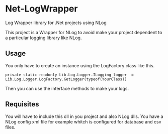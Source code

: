 # Net-LogWrapper
Log Wrapper library for .Net projects using NLog

This project is a Wrapper for NLog to avoid make your project dependent to a particular logging library like NLog.

## Usage

You only have to create an instance using the LogFactory class like this.

```
private static readonly Lib.Log.Logger.ILogging logger  = Lib.Log.Logger.LogFactory.GetLogger(typeof(YourClass))
```

Then you can use the interface methods to make your logs.

## Requisites
You will have to include this dll in you project and also NLog dlls. You have a NLog config xml file for example whitch is configured for database and csv files.

